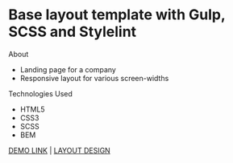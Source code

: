 # Base layout template with Gulp, SCSS and Stylelint

About 

* Landing page for a company
* Responsive layout for various screen-widths

Technologies Used

* HTML5
* CSS3 
* SCSS
* BEM

[DEMO LINK](https://svyatoslavPy.github.io/landing-page/) | [LAYOUT DESIGN](https://www.figma.com/design/NZQAIydtHo5QkINyGLHNcq/BIKE-New-Version?node-id=0-1)
